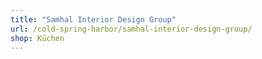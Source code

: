 ```yaml
---
title: "Samhal Interior Design Group"
url: /cold-spring-harbor/samhal-interior-design-group/
shop: Küchen
---
```

